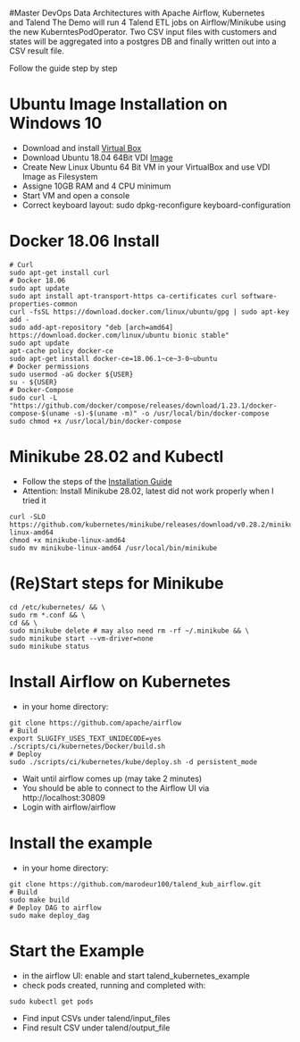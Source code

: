 
#Master DevOps Data Architectures with Apache Airflow, Kubernetes and Talend
The Demo will run 4 Talend ETL jobs on Airflow/Minikube using the new KuberntesPodOperator. Two CSV input files with customers and states will be aggregated into a postgres DB and finally written out into a CSV result file.

Follow the guide step by step
# Ubuntu Image Installation on Windows 10
* Download and install [Virtual Box](https://www.virtualbox.org/)
* Download Ubuntu 18.04 64Bit VDI [Image](https://www.osboxes.org/)
* Create New Linux Ubuntu 64 Bit VM in your VirtualBox and use VDI Image as Filesystem
* Assigne 10GB RAM and 4 CPU minimum 
* Start VM and open a console
* Correct keyboard layout: sudo dpkg-reconfigure keyboard-configuration

# Docker 18.06 Install
```shell
# Curl
sudo apt-get install curl
# Docker 18.06
sudo apt update
sudo apt install apt-transport-https ca-certificates curl software-properties-common
curl -fsSL https://download.docker.com/linux/ubuntu/gpg | sudo apt-key add -
sudo add-apt-repository "deb [arch=amd64] https://download.docker.com/linux/ubuntu bionic stable"
sudo apt update
apt-cache policy docker-ce
sudo apt-get install docker-ce=18.06.1~ce~3-0~ubuntu
# Docker permissions
sudo usermod -aG docker ${USER}
su - ${USER}
# Docker-Compose
sudo curl -L "https://github.com/docker/compose/releases/download/1.23.1/docker-compose-$(uname -s)-$(uname -m)" -o /usr/local/bin/docker-compose
sudo chmod +x /usr/local/bin/docker-compose
```

# Minikube 28.02 and Kubectl
* Follow the steps of the [Installation Guide](https://computingforgeeks.com/how-to-install-minikube-on-ubuntu-18-04/)
* Attention: Install Minikube 28.02, latest did not work properly when I tried it
```shell
curl -SLO https://github.com/kubernetes/minikube/releases/download/v0.28.2/minikube-linux-amd64
chmod +x minikube-linux-amd64
sudo mv minikube-linux-amd64 /usr/local/bin/minikube
```

# (Re)Start steps for Minikube
```shell
cd /etc/kubernetes/ && \
sudo rm *.conf && \
cd && \
sudo minikube delete # may also need rm -rf ~/.minikube && \
sudo minikube start --vm-driver=none
sudo minikube status
```

# Install Airflow on Kubernetes
* in your home directory:
```shell
git clone https://github.com/apache/airflow
# Build
export SLUGIFY_USES_TEXT_UNIDECODE=yes
./scripts/ci/kubernetes/Docker/build.sh
# Deploy
sudo ./scripts/ci/kubernetes/kube/deploy.sh -d persistent_mode
```
* Wait until airflow comes up (may take 2 minutes)
* You should be able to connect to the Airflow UI via http://localhost:30809 
* Login with airflow/airflow

# Install the example
* in your home directory:
```shell
git clone https://github.com/marodeur100/talend_kub_airflow.git
# Build
sudo make build
# Deploy DAG to airflow
sudo make deploy_dag
```

# Start the Example
* in the airflow UI: enable and start talend_kubernetes_example
* check pods created, running and completed with:
```shell
sudo kubectl get pods
```
* Find input CSVs under talend/input_files
* Find result CSV under talend/output_file
